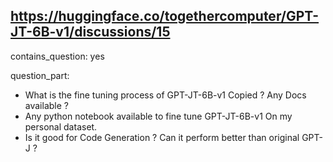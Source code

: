 ## https://huggingface.co/togethercomputer/GPT-JT-6B-v1/discussions/15

contains_question: yes

question_part: 
- What is the fine tuning process of GPT-JT-6B-v1 Copied ? Any Docs available ?
- Any python notebook available to fine tune GPT-JT-6B-v1 On my personal dataset.
- Is it good for Code Generation ? Can it perform better than original GPT-J ?